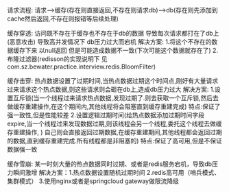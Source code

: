 请求流程: 请求-->缓存(存在则直接返回,不存在则请求db)-->db(存在则先添加到cache然后返回,不存在则报错等后续处理)

缓存穿透: 访问既不存在于缓存也不存在于db的数据 导致每次请求都打在了db上(恶意攻击) 导致高并发情况下 db压力过大而宕机
        解决方案: 1.将这个不存在的数据缓存下来 以null返回  但是可能造成数据不一致(下次可能这个数据就存在了)
                2.布隆过滤器(redisson的实现说明下 见com.sz.bewater.practice.interview.redis.BloomFilter)

缓存击穿: 热点数据设置了过期时间,当热点数据过期这个时间点,刚好有大量请求过来请求这个热点数据,则这些请求则会砸在db上,造成db压力过大
        解决方案: 1.设置互斥锁(当一个线程过来请求热点数据,发现过期了.则去获取一个互斥锁,然后去做缓存重建操作,在这个期间内,其他线程将会阻塞直到缓存重建完成)
                   特点:保证了强一致性,但是性能较差
                2.设置逻辑过期时间(给热点数据添加过期时间字段expire,当一个线程过来发现数据过期,则该线程会另一个线程,委托这个线程去做缓存重建操作,
)                       自己则会直接返回过期数据,在缓存重建期间,其他线程都会返回过期的数据,直到缓存重建完成.所有线程都是非阻塞的)
                   特点:保证了高可用,但是不保证数据强一致

缓存雪崩: 某一时刻大量的热点数据同时过期、或者是redis服务宕机，导致db压力瞬间激增
        解决方案：1.热点数据设置随机过期时间
                2.redis高可用（哨兵模式、集群模式）
                3.使用nginx或者是springcloud gateway做限流降级